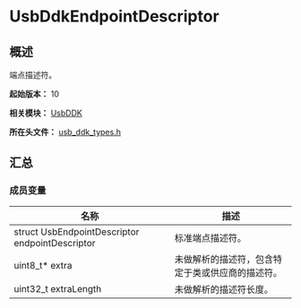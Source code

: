 # UsbDdkEndpointDescriptor

## 概述

端点描述符。

**起始版本：** 10

**相关模块：** [UsbDDK](capi-usbddk.md)

**所在头文件：** [usb_ddk_types.h](capi-usb-ddk-types-h.md)

## 汇总

### 成员变量

| 名称 | 描述 |
| -- | -- |
| struct UsbEndpointDescriptor endpointDescriptor | 标准端点描述符。 |
| uint8_t* extra | 未做解析的描述符，包含特定于类或供应商的描述符。 |
| uint32_t extraLength | 未做解析的描述符长度。 |


